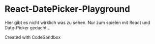 # React-DatePicker-Playground

Hier gibt es nicht wirklich was zu sehen. Nur zum spielen mit React und Date-Picker gedacht...

Created with CodeSandbox

